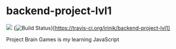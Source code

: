 # backend-project-lvl1
<a href="https://codeclimate.com/github/irinik/backend-project-lvl1/maintainability"><img src="https://api.codeclimate.com/v1/badges/52bf695e3cdd8d8f33cc/maintainability" /></a>
{<img src="https://travis-ci.org/irinik/backend-project-lvl1.svg?branch=master" alt="Build Status" />}[https://travis-ci.org/irinik/backend-project-lvl1]



Project Brain Games is my learning JavaScript


